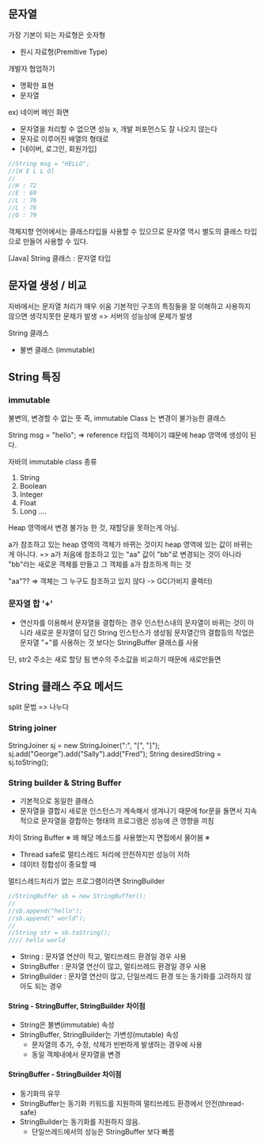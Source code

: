 ## 문자열

가장 기본이 되는 자료형은 숫자형
- 원시 자료형(Premitive Type)

개발자 협업하기
- 명확한 표현
- 문자열

ex) 네이버 메인 화면
- 문자열을 처리할 수 없으면 성능 x, 개발 퍼포먼스도 잘 나오지 않는다
- 문자로 이루어진 배열의 형태로
- [네이버, 로그인, 회원가입]

```java
//String msg = "HELLO";
//[H E L L O]
//
//H : 72
//E : 69
//L : 76
//L : 76
//O : 79
```

객체지향 언어에서는 클래스타입을 사용할 수 있으므로 문자열 역시 별도의 클래스 타입으로 만들어 사용할 수 있다.

[Java]
String 클래스 : 문자열 타입

## 문자열 생성 / 비교

자바에서는 문자열 처리가 매우 쉬움
기본적인 구조의 특징들을 잘 이해하고 사용하지 않으면 생각지못한 문제가 발생
=> 서버의 성능상에 문제가 발생

String 클래스
- 불변 클래스 (immutable)

## String 특징



### immutable
불변의, 변경할 수 없는 뜻
즉, immutable Class 는 변경이 불가능한 클래스

String msg = "hello";
=> reference 타입의 객체이기 떄문에 heap 영역에 생성이 된다.

자바의 immutable class 종류
1. String
2. Boolean
3. Integer
4. Float
5. Long
....

Heap 영역에서 변경 불가능 한 것, 재할당을 못하는게 아님.


a가 참조하고 있는 heap 영역의 객체가 바뀌는 것이지 heap 영역에 있는 값이 바뀌는게 아니다.
=> a가 처음에 참조하고 있는 "aa" 값이 "bb"로 변경되는 것이 아니라
"bb"라는 새로운 객체를 만들고 그 객체를 a가 참조하게 하는 것

"aa"??
=> 객체는 그 누구도 참조하고 있지 않다 -> GC(가비지 콜렉터)


### 문자열 합 '+'
+ 연산자를 이용해서 문자열을 결합하는 경우 인스턴스내의 문자열이 바뀌는 것이 아니라 새로운 문자열이 담긴 String 인스턴스가 생성됨
문자열간의 결합등의 작업은 문자열 "+"를 사용하는 것 보다는 StringBuffer 클래스를 사용

단, str2 주소는 새로 할당 됨
변수의 주소값을 비교하기 때문에 새로만들면 


## String 클래스 주요 메서드
split 문법 => 나누다


### String joiner
StringJoiner sj = new StringJoiner(":", "[", "]");
sj.add("George").add("Sally").add("Fred");
String desiredString = sj.toString();



### String builder & String Buffer
- 기본적으로 동일한 클래스
- 문자열을 결합시 새로운 인스턴스가 계속해서 생겨나기 때문에 for문을 돌면서 지속적으로 문자열을 결합하는 형태의 프로그램은 성능에 큰 영향을 끼침

차이
String Buffer
※ 왜 해당 메소드를 사용했는지 면접에서 물어봄 ※
- Thread safe로 멀티스레드 처리에 안전하지만 성능이 저하
- 데이터 정합성이 중요할 때

멀티스레드처리가 없는 프로그램이라면 StringBuilder

```java
//StringBuffer sb = new StringBuffer();
//
//sb.append("hello");
//sb.append(" world");
//
//String str = sb.toString();
//// hello world
```

* String : 문자열 연산이 적고, 멀티쓰레드 환경일 경우 사용
* StringBuffer : 문자열 연산이 많고, 멀티쓰레드 환경일 경우 사용
* StringBuilder : 문자열 연산이 많고, 단일쓰레드 환경 또는 동기화를 고려하지 않아도 되는 경우


#### String - StringBuffer, StringBuilder 차이점
- String은 불변(immutable) 속성
- StringBuffer, StringBuilder는 가변성(mutable) 속성
  - 문자열의 추가, 수정, 삭제가 빈번하게 발생하는 경우에 사용
  - 동일 객체내에서 문자열을 변경


#### StringBuffer - StringBuilder 차이점
- 동기화의 유무
- StringBuffer는 동기화 키워드를 지원하여 멀티쓰레드 환경에서 안전(thread-safe)
- StringBuilder는 동기화를 지원하지 않음.
  - 단일쓰레드에서의 성능은 StringBuffer 보다 빠름